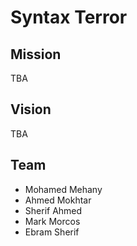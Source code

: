 # Syntax Terror

## Mission
TBA

## Vision
TBA

## Team
* Mohamed Mehany
* Ahmed Mokhtar
* Sherif Ahmed
* Mark Morcos
* Ebram Sherif 
